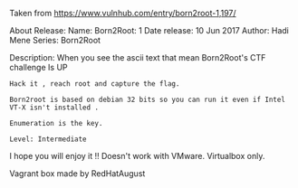 Taken from https://www.vulnhub.com/entry/born2root-1,197/ 

About Release:
    Name: Born2Root: 1
    Date release: 10 Jun 2017
    Author: Hadi Mene
    Series: Born2Root

Description:
When you see the ascii text that mean Born2Root's CTF challenge Is UP

    Hack it , reach root and capture the flag.

    Born2root is based on debian 32 bits so you can run it even if Intel VT-X isn't installed .

    Enumeration is the key.

    Level: Intermediate

I hope you will enjoy it !!
Doesn't work with VMware. Virtualbox only.
 
Vagrant box made by RedHatAugust
